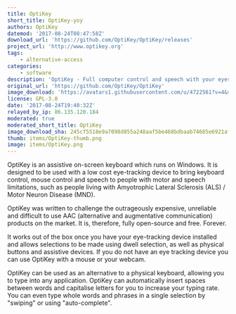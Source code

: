 ```yaml
---
title: OptiKey
short_title: OptiKey-yoy
authors: OptiKey
datemod: '2017-08-24T08:47:58Z'
download_url: 'https://github.com/OptiKey/OptiKey/releases'
project_url: 'http://www.optikey.org'
tags:
    - alternative-access
categories:
    - software
description: 'OptiKey - Full computer control and speech with your eyes'
original_url: 'https://github.com/OptiKey/OptiKey'
image_download: 'https://avatars1.githubusercontent.com/u/4722561?v=4&s=40'
license: GPL-3.0
date: '2017-08-24T19:40:32Z'
relayed_by_ip: 86.135.120.184
moderated: true
moderated_short_title: OptiKey
image_download_sha: 245cf5518e9a7098d855a248aaf5be468bdbaab74685e6921af5145fcdb17477
thumb: items/OptiKey-thumb.png
image: items/OptiKey.png
---
```

OptiKey is an assistive on-screen keyboard which runs on Windows. It is designed to be used with a low cost eye-tracking device to bring keyboard control, mouse control and speech to people with motor and speech limitations, such as people living with Amyotrophic Lateral Sclerosis (ALS) / Motor Neuron Disease (MND).

OptiKey was written to challenge the outrageously expensive, unreliable and difficult to use AAC (alternative and augmentative communication) products on the market. It is, therefore, fully open-source and free. Forever.

It works out of the box once you have your eye-tracking device installed and allows selections to be made using dwell selection, as well as physical buttons and assistive devices. If you do not have an eye tracking device you can use OptiKey with a mouse or your webcam.

OptiKey can be used as an alternative to a physical keyboard, allowing you to type into any application. OptiKey can automatically insert spaces between words and capitalise letters for you to increase your typing rate. You can even type whole words and phrases in a single selection by "swiping" or using "auto-complete".
